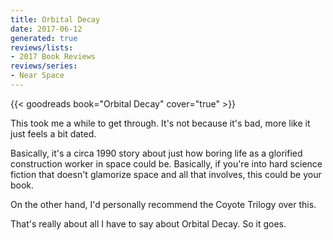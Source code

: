```yaml
---
title: Orbital Decay
date: 2017-06-12
generated: true
reviews/lists:
- 2017 Book Reviews
reviews/series:
- Near Space
---
```

{{< goodreads book="Orbital Decay" cover="true" >}}

This took me a while to get through. It's not because it's bad, more like it just feels a bit dated.  

Basically, it's a circa 1990 story about just how boring life as a glorified construction worker in space could be. Basically, if you're into hard science fiction that doesn't glamorize space and all that involves, this could be your book.  

<!--more-->

On the other hand, I'd personally recommend the Coyote Trilogy over this.  

That's really about all I have to say about Orbital Decay. So it goes.  


